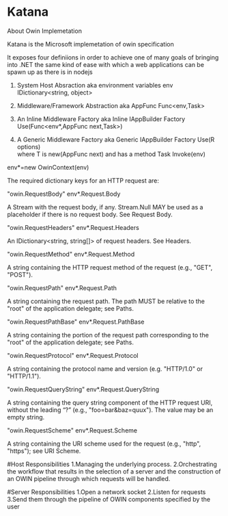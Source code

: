 # Katana
About Owin Implemetation

Katana is the Microsoft implemetation of owin specification

It exposes four definiions in order to achieve one of many goals of bringing into .NET the same kind of ease with which a web applications can be spawn up as there is in nodejs

1. System Host Absraction aka environment variables env
IDictionary<string, object>

2. Middleware/Framework Abstraction aka AppFunc
 Func<env,Task>

3. An Inline Middleware Factory aka Inline IAppBuilder Factory
Use(Func<env*,AppFunc next,Task>)

4. A Generic Middleware Factory aka Generic IAppBuilder Factory
Use<T>(R options)  
where T is new(AppFunc next) and has a method
Task Invoke(env)

env*=new OwinContext(env)

The required dictionary keys for an HTTP request are:


"owin.RequestBody"  env*.Request.Body

A Stream with the request body, if any. Stream.Null MAY be used as a placeholder if there is no request body. See Request Body.

"owin.RequestHeaders"  env*.Request.Headers

An IDictionary<string, string[]> of request headers. See Headers.

"owin.RequestMethod"  env*.Request.Method

A string containing the HTTP request method of the request (e.g., "GET", "POST").

"owin.RequestPath"  env*.Request.Path

A string containing the request path. The path MUST be relative to the "root" of the application delegate; see Paths.

"owin.RequestPathBase" env*.Request.PathBase

A string containing the portion of the request path corresponding to the "root" of the application delegate; see Paths.

"owin.RequestProtocol"  env*.Request.Protocol

A string containing the protocol name and version (e.g. "HTTP/1.0" or "HTTP/1.1").

"owin.RequestQueryString"  env*.Request.QueryString

A string containing the query string component of the HTTP request URI, without the leading “?” (e.g., "foo=bar&baz=quux"). The value may be an empty string.

"owin.RequestScheme"  env*.Request.Scheme

A string containing the URI scheme used for the request (e.g., "http", "https"); see URI Scheme.


#Host Responsibilities
1.Managing the underlying process.
2.Orchestrating the workflow that results in the selection of a server and the construction of an OWIN pipeline through which requests will be handled.

#Server Responsibilities
1.Open a network socket
2.Listen for requests
3.Send them through the pipeline of OWIN components specified by the user 


